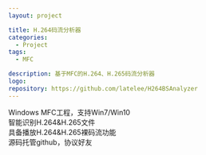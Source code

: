 ```yaml
---
layout: project

title: H.264码流分析器
categories:
  - Project
tags:
  - MFC

description: 基于MFC的H.264、H.265码流分析器
logo: 
repository: https://github.com/latelee/H264BSAnalyzer
---
```


Windows MFC工程，支持Win7/Win10  
智能识别H.264&H.265文件  
具备播放H.264&H.265裸码流功能  
源码托管github，协议好友  
